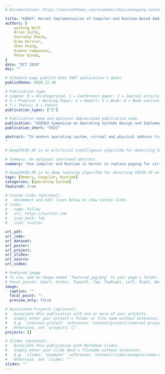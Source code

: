 ```yaml
---
# Documentation: https://sourcethemes.com/academic/docs/managing-content/

title: "KARAT: Kernel Implementation of Compiler-and Runtime-Based Address Translation"
authors: [
    working With
    Brian Suchy, 
    Souradip Ghosh, 
    Drew Kersnar, 
    Zhen Huang,
    Simone Campanoni, 
    Peter Dinda,
]
date: "OCT 2020"
doi: ""

# Schedule page publish date (NOT publication's date).
publishDate: 2020.12.10

# Publication type.
# Legend: 0 = Uncategorized; 1 = Conference paper; 2 = Journal article;
# 3 = Preprint / Working Paper; 4 = Report; 5 = Book; 6 = Book section;
# 7 = Thesis; 8 = Patent
publication_types: ["3"]

# Publication name and optional abbreviated publication name.
publication: "USENIX Symposium on Operating Systems Design and Implementation"
publication_short: "OSDI"

abstract: "In modern operating system, virtual and physical address translation is done through paging. We argue that different address space implementations could be more competitive than paging. Within an experimental aero-kernel, Nautilus, we decouple the abstraction of address spaces from its implementation and implement paging as well as a new novel implementation, KARAT, which is an allocation level address space implementation based on Compiler-and Runtime-Based Address Translation (CARAT). Using KARAT, we show that the same functionality of paging is possible while providing new benefits such as finer grain control of memory. KARAT is implemented using a combination of the kernel, compiler, and runtime which operates without needing to make changes to the original code. 
"

# DeepCOVID-XR is an artificial intelligence algorithm for detecting COVID-19 on chest X-rays,trainedandtested on the largest published clinical dataset in the COVID-19 era with performance similarto the consensus of experienced, cardiothoracic fellowship-trainedthoracic radiologists. We present DeepCOVID-XR, a deep learning AI algorithm for detecting CXRs suspicious for COVID-19, trained and tested on the largest published clinical dataset from the COVID-19 era to date. 

# Summary. An optional shortened abstract.
summary: "Use compiler and Runtime in kernel to replace paging for virtual address translation"

# DeepCOVID-XR is an deep learning algorithm for detecting COVID-19 on chest X-rays,trained and tested on the largest published clinical dataset in the COVID-19 era with performance similar to the consensus of experienced, cardiothoracic fellowship-trained thoracic radiologists.
tags: [Memory, Compiler, Runtime]
categories: [Operating System]
featured: true

# Custom links (optional).
#   Uncomment and edit lines below to show custom links.
# links:
# - name: Follow
#   url: https://twitter.com
#   icon_pack: fab
#   icon: twitter

url_pdf:
url_code:
url_dataset:
url_poster:
url_project:
url_slides:
url_source:
url_video:

# Featured image
# To use, add an image named `featured.jpg/png` to your page's folder. 
# Focal points: Smart, Center, TopLeft, Top, TopRight, Left, Right, BottomLeft, Bottom, BottomRight.
image:
  caption: ""
  focal_point: ""
  preview_only: false

# Associated Projects (optional).
#   Associate this publication with one or more of your projects.
#   Simply enter your project's folder or file name without extension.
#   E.g. `internal-project` references `content/project/internal-project/index.md`.
#   Otherwise, set `projects: []`.
projects: []

# Slides (optional).
#   Associate this publication with Markdown slides.
#   Simply enter your slide deck's filename without extension.
#   E.g. `slides: "example"` references `content/slides/example/index.md`.
#   Otherwise, set `slides: ""`.
slides: ""
---
```

